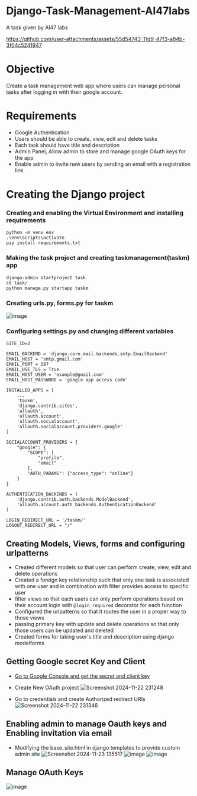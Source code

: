 # Django-Task-Management-AI47labs
A task given by AI47 labs

https://github.com/user-attachments/assets/55d54743-11d9-47f3-a84b-3f04c5241947


# Objective
Create a task management web app where users can manage personal tasks after logging in with their google account.

# Requirements
- Google Authentication
- Users should be able to create, view, edit and delete tasks
- Each task should have title and description
- Admin Panel, Allow admin to store and manage google OAuth keys for the app
- Enable admin to invite new users by sending an email with a registration link

# Creating the Django project
### Creating and enabling the Virtual Environment and installing requirements
```
python -m venv env
.\env\Scripts\activate
pip install requirements.txt
```
### Making the task project and creating taskmanagement(taskm) app
```
django-admin startproject task
cd task/
python manage.py startapp taskm 
```
### Creating urls.py, forms.py for taskm
![image](https://github.com/user-attachments/assets/5b921869-f7eb-410b-8688-f18d30a1edd9)

### Configuring settings.py and changing different variables
```
SITE_ID=2

EMAIL_BACKEND = 'django.core.mail.backends.smtp.EmailBackend'
EMAIL_HOST = 'smtp.gmail.com' 
EMAIL_PORT = 587 
EMAIL_USE_TLS = True 
EMAIL_HOST_USER = 'example@gmail.com' 
EMAIL_HOST_PASSWORD = 'google app access code'

INSTALLED_APPS = [
    ...
    'taskm',
    'django.contrib.sites',
    'allauth',
    'allauth.account',
    'allauth.socialaccount',
    'allauth.socialaccount.providers.google'
]

SOCIALACCOUNT_PROVIDERS = {
    "google": {
        "SCOPE": [
            "profile", 
            "email"
        ],
        "AUTH_PARAMS": {"access_type": "online"}
    }
}

AUTHENTICATION_BACKENDS = (
    'django.contrib.auth.backends.ModelBackend',
    'allauth.account.auth_backends.AuthenticationBackend'
)
 
LOGIN_REDIRECT_URL = '/taskm/'
LOGOUT_REDIRECT_URL = "/"
```

## Creating Models, Views, forms and configuring urlpatterns
- Created different models so that user can perform create, view, edit and delete operations
- Created a foreign key relationship such that only one task is associated with one user and in combination with filter provides access to specific user
- filter views so that each users can only perform operations based on their account login with ```@login_required``` decorator for each function
- Configured the urlpatterns so that it routes the user in a proper way to those views
- passing primary key with update and delete operations so that only those users can be updated and deleted
- Created forms for taking user's title and description using django modelforms

## Getting Google secret Key and Client
- [Go to Google Console and get the secret and client key](https://console.cloud.google.com/apis/credentials/oauthclient)
- Create New OAuth project
![Screenshot 2024-11-22 231248](https://github.com/user-attachments/assets/9f24a07b-80e0-4d51-b141-32a5800a7847)

- Go to credentials and create Authorized redirect URIs
![Screenshot 2024-11-22 231346](https://github.com/user-attachments/assets/88841332-c632-4b6a-87d3-decc307c8952)

## Enabling admin to manage Oauth keys and Enabling invitation via email
- Modifying the base_site.html in django templates to provide custom admin site
![Screenshot 2024-11-23 135517](https://github.com/user-attachments/assets/bfc49a67-c167-408b-9fd7-92008dfcb312)
![image](https://github.com/user-attachments/assets/e0a02618-502d-4c43-8d01-cfef87849f67)
![image](https://github.com/user-attachments/assets/b2f3d1ef-3170-4891-8809-fccae3459592)

## Manage OAuth Keys
![image](https://github.com/user-attachments/assets/2a064fa3-5b35-40cd-ba5e-a6ef1c2dc53f)







